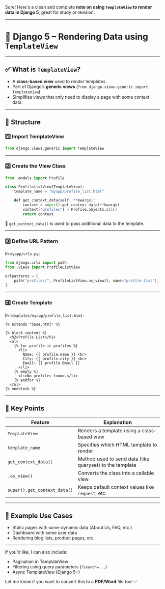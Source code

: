 Sure! Here's a clean and complete **note on using `TemplateView` to render data in Django 5**, great for study or revision:

---

# 📘 Django 5 – Rendering Data using `TemplateView`

---

## ✅ What is `TemplateView`?

- A **class-based view** used to render templates.
- Part of Django’s **generic views** (`from django.views.generic import TemplateView`)
- Simplifies views that only need to display a page with some context data.

---

## 🧱 Structure

### 1️⃣ **Import TemplateView**

```python
from django.views.generic import TemplateView
```

---

### 2️⃣ **Create the View Class**

```python
from .models import Profile

class ProfileListView(TemplateView):
    template_name = "myapp/profile_list.html"

    def get_context_data(self, **kwargs):
        context = super().get_context_data(**kwargs)
        context["profiles"] = Profile.objects.all()
        return context
```

📌 `get_context_data()` is used to pass additional data to the template.

---

### 3️⃣ **Define URL Pattern**

In `myapp/urls.py`:

```python
from django.urls import path
from .views import ProfileListView

urlpatterns = [
    path("profiles/", ProfileListView.as_view(), name="profile-list"),
]
```

---

### 4️⃣ **Create Template**

In `templates/myapp/profile_list.html`:

```django
{% extends "base.html" %}

{% block content %}
  <h2>Profile List</h2>
  <ul>
    {% for profile in profiles %}
      <li>
        Name: {{ profile.name }} <br>
        City: {{ profile.city }} <br>
        Email: {{ profile.Email }}
      </li>
    {% empty %}
      <li>No profiles found.</li>
    {% endfor %}
  </ul>
{% endblock %}
```

---

## 🎯 Key Points

| Feature                      | Explanation                                              |
| ---------------------------- | -------------------------------------------------------- |
| `TemplateView`               | Renders a template using a class-based view              |
| `template_name`              | Specifies which HTML template to render                  |
| `get_context_data()`         | Method used to send data (like queryset) to the template |
| `.as_view()`                 | Converts the class into a callable view                  |
| `super().get_context_data()` | Keeps default context values like `request`, etc.        |

---

## 🔁 Example Use Cases

- Static pages with some dynamic data (About Us, FAQ, etc.)
- Dashboard with some user data
- Rendering blog lists, product pages, etc.

---

If you'd like, I can also include:

- Pagination in TemplateView
- Filtering using query parameters (`?search=...`)
- Async TemplateView (Django 5+)

Let me know if you want to convert this to a **PDF/Word** file too! ✅
